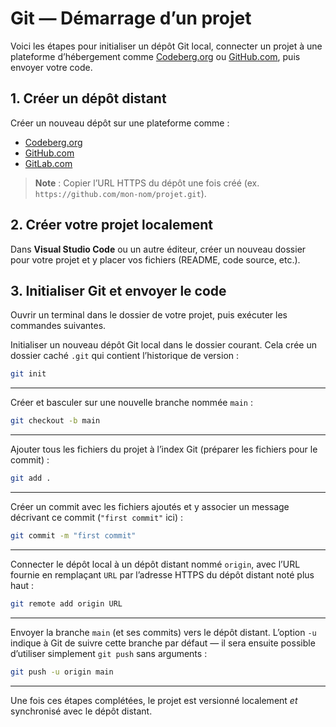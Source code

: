 



# Git — Démarrage d’un projet

Voici les étapes pour initialiser un dépôt Git local, connecter un projet à une plateforme d’hébergement comme [Codeberg.org](https://codeberg.org/) ou [GitHub.com](https://github.com/), puis envoyer votre code.

## 1. Créer un dépôt distant

Créer un nouveau dépôt sur une plateforme comme :

* [Codeberg.org](https://codeberg.org/)
* [GitHub.com](https://github.com/)
* [GitLab.com](https://gitlab.com/)

> **Note** : Copier l’URL HTTPS du dépôt une fois créé (ex. `https://github.com/mon-nom/projet.git`).



## 2. Créer votre projet localement

Dans **Visual Studio Code** ou un autre éditeur, créer un nouveau dossier pour votre projet et y placer vos fichiers (README, code source, etc.).


## 3. Initialiser Git et envoyer le code

Ouvrir un terminal dans le dossier de votre projet, puis exécuter les commandes suivantes.

Initialiser un nouveau dépôt Git local dans le dossier courant. Cela crée un dossier caché `.git` qui contient l’historique de version :
```bash
git init
```
---

Créer et basculer sur une nouvelle branche nommée `main` :
```bash
git checkout -b main
```
---

Ajouter tous les fichiers du projet à l’index Git (préparer les fichiers pour le commit) :
```bash
git add .
```
---

Créer un commit avec les fichiers ajoutés et y associer un message décrivant ce commit (`"first commit"` ici) :
```bash
git commit -m "first commit"
```
---

Connecter le dépôt local à un dépôt distant nommé `origin`, avec l’URL fournie en remplaçant `URL` par l’adresse HTTPS du dépôt distant noté plus haut :
```bash
git remote add origin URL
```
---

Envoyer la branche `main` (et ses commits) vers le dépôt distant.
L’option `-u` indique à Git de suivre cette branche par défaut — il sera ensuite possible d’utiliser simplement `git push` sans arguments :
```bash
git push -u origin main
```



---

Une fois ces étapes complétées, le projet est versionné localement *et* synchronisé avec le dépôt distant.
